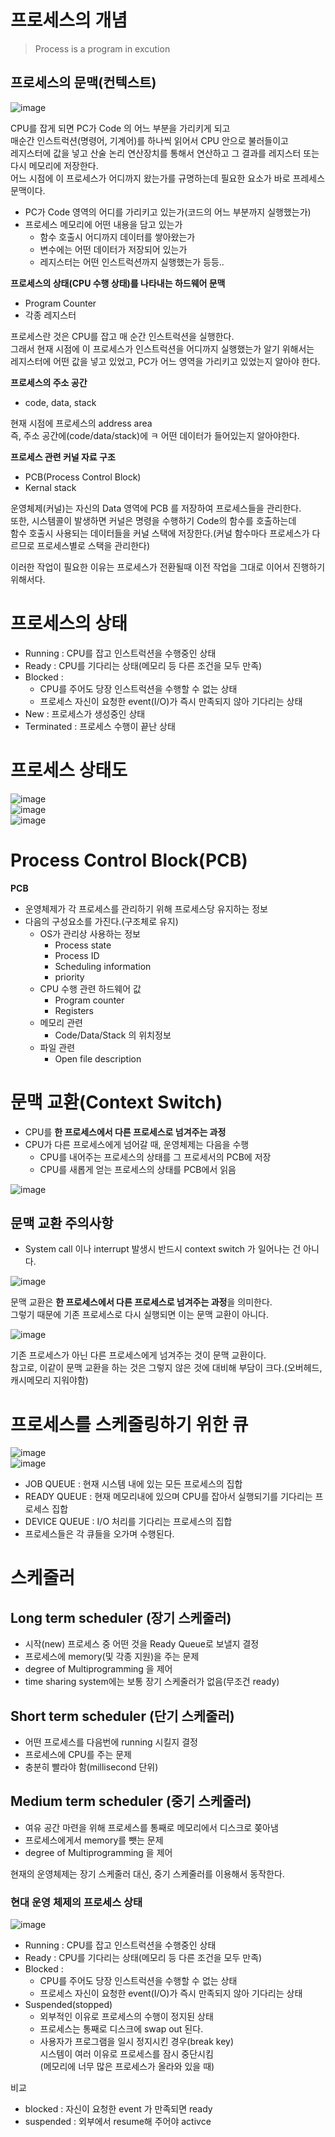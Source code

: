 # 프로세스의 개념
> Process is a program in excution  

## 프로세스의 문맥(컨텍스트)     
  
![image](https://user-images.githubusercontent.com/50267433/140644910-6bf4fb17-a8f8-4f23-ab8d-766cfac5f1e3.png)

CPU를 잡게 되면 PC가 Code 의 어느 부분을 가리키게 되고       
매순간 인스트럭션(명령어, 기계어)를 하나씩 읽어서 CPU 안으로 불러들이고     
레지스터에 값을 넣고 산술 논리 연산장치를 통해서 연산하고 그 결과를 레지스터 또는 다시 메모리에 저장한다.     
어느 시점에 이 프로세스가 어디까지 왔는가를 규명하는데 필요한 요소가 바로 프레세스 문맥이다.   

* PC가 Code 영역의 어디를 가리키고 있는가(코드의 어느 부분까지 실행했는가)     
* 프로세스 메모리에 어떤 내용을 담고 있는가 
    * 함수 호출시 어디까지 데이터를 쌓아왔는가 
    * 변수에는 어떤 데이터가 저장되어 있는가
    * 레지스터는 어떤 인스트럭션까지 실행했는가 등등..  
    
**프로세스의 상태(CPU 수행 상태)를 나타내는 하드웨어 문맥** 
* Program Counter
* 각종 레지스터 

프로세스란 것은 CPU를 잡고 매 순간 인스트럭션을 실행한다.              
그래서 현재 시점에 이 프로세스가 인스트럭션을 어디까지 실행했는가 알기 위해서는    
레지스터에 어떤 값을 넣고 있었고, PC가 어느 영역을 가리키고 있었는지 알아야 한다.      


**프로세스의 주소 공간**  
* code, data, stack  
  
현재 시점에 프로세스의 address area     
즉, 주소 공간에(code/data/stack)에 ㅋ 어떤 데이터가 들어있는지 알아야한다.     

**프로세스 관련 커널 자료 구조**    
* PCB(Process Control Block) 
* Kernal stack 

운영체제(커널)는 자신의 Data 영역에 PCB 를 저장하여 프로세스들을 관리한다.            
또한, 시스템콜이 발생하면 커널은 명령을 수행하기 Code의 함수를 호출하는데            
함수 호출시 사용되는 데이터들을 커널 스택에 저장한다.(커널 함수마다 프로세스가 다르므로 프로세스별로 스택을 관리한다)    

이러한 작업이 필요한 이유는 프로세스가 전환될때 이전 작업을 그대로 이어서 진행하기 위해서다.   

# 프로세스의 상태 
* Running : CPU를 잡고 인스트럭션을 수행중인 상태  
* Ready : CPU를 기다리는 상태(메모리 등 다른 조건을 모두 만족)   
* Blocked : 
    * CPU를 주어도 당장 인스트럭션을 수행할 수 없는 상태     
    * 프로세스 자신이 요청한 event(I/O)가 즉시 만족되지 않아 기다리는 상태  
* New : 프로세스가 생성중인 상태  
* Terminated : 프로세스 수행이 끝난 상태   

# 프로세스 상태도 
   
![image](https://user-images.githubusercontent.com/50267433/140645952-3856f53e-1d90-4366-b8e0-adc4a45469b3.png)     
![image](https://user-images.githubusercontent.com/50267433/140646039-c90b971c-ed86-4e85-b483-277e9fdf2d5d.png)  
![image](https://user-images.githubusercontent.com/50267433/140646696-8d63c3cf-ec28-4426-bd6e-cb19a4cb0632.png)

# Process Control Block(PCB)   
**PCB**   
* 운영체제가 각 프로세스를 관리하기 위해 프로세스당 유지하는 정보   
* 다음의 구성요소를 가진다.(구조체로 유지)   
    * OS가 관리상 사용하는 정보
        * Process state   
        * Process ID    
        * Scheduling information
        * priority
    * CPU 수행 관련 하드웨어 값 
        * Program counter
        * Registers 
    * 메모리 관련
        * Code/Data/Stack 의 위치정보 
    * 파일 관련 
        * Open file description   

# 문맥 교환(Context Switch)  
* CPU를 **한 프로세스에서 다른 프로세스로 넘겨주는 과정**   
* CPU가 다른 프로세스에게 넘어갈 때, 운영체제는 다음을 수행 
    * CPU를 내어주는 프로세스의 상태를 그 프로세서의 PCB에 저장
    * CPU를 새롭게 얻는 프로세스의 상태를 PCB에서 읽음 

![image](https://user-images.githubusercontent.com/50267433/140646885-b2b5fe69-4871-4f55-9443-23defa554f9c.png)

## 문맥 교환 주의사항 
* System call 이나 interrupt 발생시 반드시 context switch 가 일어나는 건 아니다.    


![image](https://user-images.githubusercontent.com/50267433/140647182-063b7786-412d-48d1-b95b-bc550e73a8ed.png)

문맥 교환은 **한 프로세스에서 다른 프로세스로 넘겨주는 과정**을 의미한다.        
그렇기 때문에 기존 프로세스로 다시 실행되면 이는 문맥 교환이 아니다.       
  
![image](https://user-images.githubusercontent.com/50267433/140647194-b697d37a-fe50-44f9-a6f9-c0890b1f1f11.png)
   
기존 프로세스가 아닌 다른 프로세스에게 넘겨주는 것이 문맥 교환이다.            
참고로, 이같이 문맥 교환을 하는 것은 그렇지 않은 것에 대비해 부담이 크다.(오버헤드, 캐시메모리 지워야함)   

# 프로세스를 스케줄링하기 위한 큐     

![image](https://user-images.githubusercontent.com/50267433/140647591-f0f3ef8f-c77a-401d-a88b-1c48e7cddcca.png)  
![image](https://user-images.githubusercontent.com/50267433/140647630-bf0b3d65-d440-4cdc-bf56-5d2962083eff.png)    
  
* JOB QUEUE : 현재 시스템 내에 있는 모든 프로세스의 집합 
* READY QUEUE : 현재 메모리내에 있으며 CPU를 잡아서 실행되기를 기다리는 프로세스 집합 
* DEVICE QUEUE : I/O 처리를 기다리는 프로세스의 집합 
* 프로세스들은 각 큐들을 오가며 수행된다.   

# 스케줄러   

## Long term scheduler (장기 스케줄러)        
* 시작(new) 프로세스 중 어떤 것을 Ready Queue로 보낼지 결정      
* 프로세스에 memory(및 각종 지원)을 주는 문제      
* degree of Multiprogramming 을 제어      
* time sharing system에는 보통 장기 스케줄러가 없음(무조건 ready)   
   
## Short term scheduler (단기 스케줄러)  
* 어떤 프로세스를 다음번에 running 시킬지 결정   
* 프로세스에 CPU를 주는 문제   
* 충분히 빨라야 함(millisecond 단위)   
  
## Medium term scheduler (중기 스케줄러)  
* 여유 공간 마련을 위해 프로세스를 통째로 메모리에서 디스크로 쫒아냄     
* 프로세스에게서 memory를 뺏는 문제      
* degree of Multiprogramming 을 제어    

현재의 운영체제는 장기 스케줄러 대신, 중기 스케줄러를 이용해서 동작한다.      

### 현대 운영 체제의 프로세스 상태  

![image](https://user-images.githubusercontent.com/50267433/140649318-0ac048f3-8748-43b3-b3e4-4b3af549b869.png)  

* Running : CPU를 잡고 인스트럭션을 수행중인 상태  
* Ready : CPU를 기다리는 상태(메모리 등 다른 조건을 모두 만족)   
* Blocked : 
    * CPU를 주어도 당장 인스트럭션을 수행할 수 없는 상태     
    * 프로세스 자신이 요청한 event(I/O)가 즉시 만족되지 않아 기다리는 상태  
* Suspended(stopped)   
    * 외부적인 이유로 프로세스의 수행이 정지된 상태  
    * 프로세스는 통째로 디스크에 swap out 된다.   
    * 사용자가 프로그램을 일시 정지시킨 경우(break key)  
      시스템이 여러 이유로 프로세스를 잠시 중단시킴    
      (메모리에 너무 많은 프로세스가 올라와 있을 때)    
      
비교     
* blocked : 자신이 요청한 event 가 만족되면 ready    
* suspended : 외부에서 resume해 주어야 activce      


  







    

